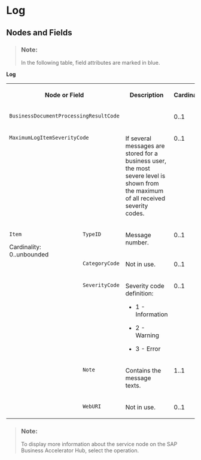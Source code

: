 <!-- loio8599598c14664d62a9cfb05bba51a49f -->

# Log



<a name="loio8599598c14664d62a9cfb05bba51a49f__section_m53_np5_qcb"/>

## Nodes and Fields

> ### Note:  
> In the following table, field attributes are marked in blue.

**Log**


<table>
<tr>
<th valign="top" colspan="2">

Node or Field



</th>
<th valign="top">

Description



</th>
<th valign="top">

Cardinality



</th>
</tr>
<tr>
<td valign="top" colspan="2">

`BusinessDocumentProcessingResultCode`



</td>
<td valign="top">



</td>
<td valign="top">

0..1



</td>
</tr>
<tr>
<td valign="top" colspan="2">

`MaximumLogItemSeverityCode`



</td>
<td valign="top">

If several messages are stored for a business user, the most severe level is shown from the maximum of all received severity codes.



</td>
<td valign="top">

0..1



</td>
</tr>
<tr>
<td valign="top" rowspan="5">

`Item`

Cardinality: 0..unbounded



</td>
<td valign="top">

`TypeID`



</td>
<td valign="top">

Message number.



</td>
<td valign="top">

0..1



</td>
</tr>
<tr>
<td valign="top">

`CategoryCode`



</td>
<td valign="top">

Not in use.



</td>
<td valign="top">

0..1



</td>
</tr>
<tr>
<td valign="top">

`SeverityCode`



</td>
<td valign="top">

Severity code definition:

-   1 - Information

-   2 - Warning

-   3 - Error




</td>
<td valign="top">

0..1



</td>
</tr>
<tr>
<td valign="top">

`Note`



</td>
<td valign="top">

Contains the message texts.



</td>
<td valign="top">

1..1



</td>
</tr>
<tr>
<td valign="top">

`WebURI`



</td>
<td valign="top">

Not in use.



</td>
<td valign="top">

0..1



</td>
</tr>
</table>

> ### Note:  
> To display more information about the service node on the SAP Business Accelerator Hub, select the operation.


